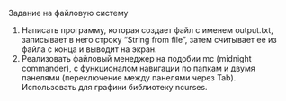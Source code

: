 Задание на файловую систему
1) Написать программу, которая создает файл с именем output.txt,
записывает в него строку “String from file”, затем считывает ее из файла
с конца и выводит на экран.
2) Реализовать файловый менеджер на подобии mc (midnight commander), с
функционалом навигации по папкам и двумя панелями (переключение
между панелями через Tab). Использовать для графики библиотеку
ncurses.